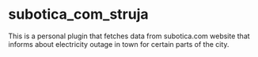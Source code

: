 # subotica_com_struja
This is a personal plugin that fetches data from subotica.com website that informs about electricity outage in town for certain parts of the city.
